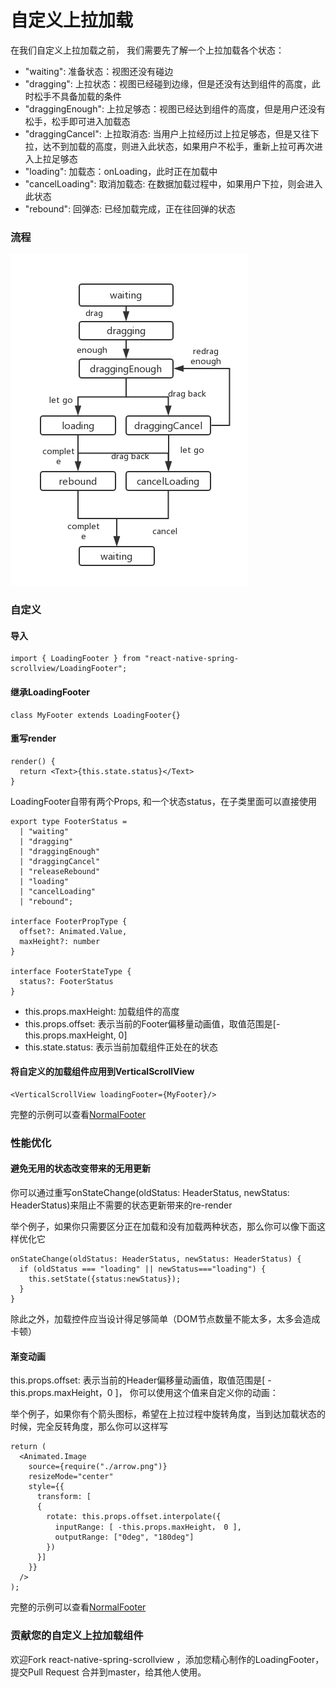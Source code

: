 # 自定义上拉加载

在我们自定义上拉加载之前， 我们需要先了解一个上拉加载各个状态：

* "waiting": 准备状态：视图还没有碰边
* "dragging": 上拉状态：视图已经碰到边缘，但是还没有达到组件的高度，此时松手不具备加载的条件
* "draggingEnough": 上拉足够态：视图已经达到组件的高度，但是用户还没有松手，松手即可进入加载态
* "draggingCancel": 上拉取消态: 当用户上拉经历过上拉足够态，但是又往下拉，达不到加载的高度，则进入此状态，如果用户不松手，重新上拉可再次进入上拉足够态
* "loading": 加载态：onLoading，此时正在加载中
* "cancelLoading": 取消加载态: 在数据加载过程中，如果用户下拉，则会进入此状态
* "rebound": 回弹态: 已经加载完成，正在往回弹的状态

### 流程

![LoadingProcess](./LoadingProcess.png)

### 自定义

#### 导入
```$js
import { LoadingFooter } from "react-native-spring-scrollview/LoadingFooter";
```

#### 继承LoadingFooter
```$js
class MyFooter extends LoadingFooter{}
```

#### 重写render
```$js
render() {
  return <Text>{this.state.status}</Text>
}
```

LoadingFooter自带有两个Props, 和一个状态status，在子类里面可以直接使用
```$js
export type FooterStatus =
  | "waiting"
  | "dragging"
  | "draggingEnough"
  | "draggingCancel"
  | "releaseRebound"
  | "loading"
  | "cancelLoading"
  | "rebound";

interface FooterPropType {
  offset?: Animated.Value,
  maxHeight?: number
}

interface FooterStateType {
  status?: FooterStatus
}
```

* this.props.maxHeight: 加载组件的高度
* this.props.offset: 表示当前的Footer偏移量动画值，取值范围是[-this.props.maxHeight, 0]
* this.state.status: 表示当前加载组件正处在的状态


#### 将自定义的加载组件应用到VerticalScrollView
```$js
<VerticalScrollView loadingFooter={MyFooter}/>
```

完整的示例可以查看[NormalFooter](https://github.com/bolan9999/react-native-spring-scrollview/blob/master/src/LoadingFooter.js)

### 性能优化

#### 避免无用的状态改变带来的无用更新
你可以通过重写onStateChange(oldStatus: HeaderStatus, newStatus: HeaderStatus)来阻止不需要的状态更新带来的re-render

举个例子，如果你只需要区分正在加载和没有加载两种状态，那么你可以像下面这样优化它
```$js
onStateChange(oldStatus: HeaderStatus, newStatus: HeaderStatus) {
  if (oldStatus === "loading" || newStatus==="loading") {
    this.setState({status:newStatus});
  }
}
```

除此之外，加载控件应当设计得足够简单（DOM节点数量不能太多，太多会造成卡顿）

#### 渐变动画

this.props.offset: 表示当前的Header偏移量动画值，取值范围是[ -this.props.maxHeight，0 ]， 你可以使用这个值来自定义你的动画：

举个例子，如果你有个箭头图标，希望在上拉过程中旋转角度，当到达加载状态的时候，完全反转角度，那么你可以这样写

```$js
return (
  <Animated.Image
    source={require("./arrow.png")}
    resizeMode="center"
    style={{
      transform: [
      {
        rotate: this.props.offset.interpolate({
          inputRange: [ -this.props.maxHeight， 0 ],
          outputRange: ["0deg", "180deg"]
        })
      }]
    }}
  />
);
```

完整的示例可以查看[NormalFooter](https://github.com/bolan9999/react-native-spring-scrollview/blob/master/src/NormalFooter.js)

### 贡献您的自定义上拉加载组件

欢迎Fork react-native-spring-scrollview ，添加您精心制作的LoadingFooter， 提交Pull Request 合并到master，给其他人使用。
